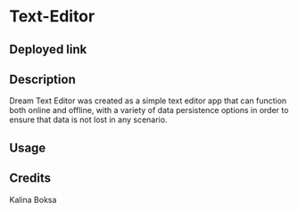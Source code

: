 # Text-Editor

## Deployed link

## Description

Dream Text Editor was created as a simple text editor app that can function both online and offline, with a variety of data persistence options in order to ensure that data is not lost in any scenario.

## Usage

## Credits

Kalina Boksa
